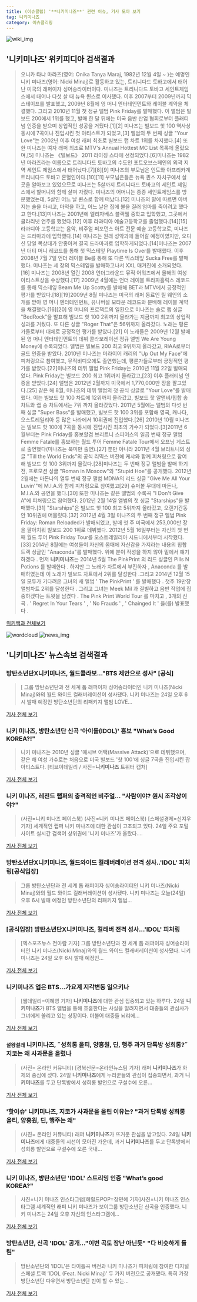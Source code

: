 ```yaml
---
title: (이슈클립) '**니키미나즈**' 관련 이슈, 기사 모아 보기
tag: 니키미나즈
category: 이슈클리핑
---
```

![wiki_img](https://user-images.githubusercontent.com/42597476/44503234-41136a80-a6d0-11e8-9071-6fc6418eafe4.png)
## **'**니키미나즈**'** 위키피디아 검색결과
>오니카 타냐 마라즈(영어: Onika Tanya Maraj, 1982년 12월 4일 ~ )는 예명인 니키 미나즈(영어: Nicki Minaj)로 활동하고 있는, 트리니다드 토바고에서 태어난 미국의 래퍼이자 싱어송라이터이다. 미나즈는 트리니다드 토바고 세인트제임스에서 태어나 다섯 살 때 뉴욕 퀸스로 이사했다. 이후 2007부터 2009년까지 믹스테이프를 발표했고, 2009년 8월에 영 머니 엔터테인먼트와 레이블 계약을 체결했다. 그리고 2010년 11월 첫 정규 앨범 Pink Friday를 발매했다. 이 앨범은 빌보드 200에서 1위를 했고, 발매 한 달 뒤에는 미국 음반 산업 협회로부터 플래티넘 인증을 받으며 상업적인 성공을 거뒀다.[1][2] 미나즈는 빌보드 핫 100 역사상 동시에 7곡이나 진입시킨 첫 아티스트가 되었고,[3] 앨범의 두 번째 싱글 "Your Love"는 2002년 이후 여성 래퍼 최초로 빌보드 랩 차트 1위를 차지했다.[4] 또한 미나즈는 여자 래퍼 최초로 MTV's Annual Hottest MC List 목록에 올랐으며,[5] 미나즈는 《빌보드》 2011 라이징 스타에 선정되었다.[6]미나즈는 1982년 마라즈라는 이름으로 트리니다드 토바고의 수도인 포트오브스페인의 외곽 지역 세인트 제임스에서 태어났다.[7][8][9] 미나즈의 부모님은 인도와 아프리카계 트리니다드 토바고 혼혈인이다.[10][11] 부모님은들은 뉴욕 퀸스 자치구에서 살 곳을 알아보고 있었으므로 미나즈는 5살까지 트리니다드 토바고의 세인트 제임스에서 할머니와 함께 살며 자랐다. 미나즈의 어머니는 종종 세인트제임스를 방문했었는데, 5살인 어느 날 퀸스로 함께 떠났다.[12] 미나즈의 말에 따르면 아버지는 술을 마시고, 마약을 하고, 어느 날은 집에 불을 질러 엄마를 죽이려고 했다고 한다.[13]미나즈는 2001년에 엘리자베스 블랙웰 중학교 입학했고, 그곳에서 클라리넷 연주를 했었다.[12] 이후 라과디아 예술고등학교를 졸업했다.[14][15] 라과디아 고등학교는 음악, 비주얼 퍼포먼스 아트 전문 예술 고등학교로, 미나즈는 드라마과에 입학했다.[14] 미나즈는 원래 성악과에 들어갈 예정이였지만, 오디션 당일 목상태가 안좋아져 결국 드라마과로 입학하게되었다.[14]미나즈는 2007년 더티 머니 레코드를 통해 첫 믹스테잎 Playtime Is Over를 발매했다. 이후 2008년 7월 7일 언더 레이블 Be를 통해 또 다른 믹스테잎 Sucka Free를 발매했다. 미나즈는 세 장의 믹스테잎을 발매하고나서 XXL 매거진에 소개되었다.[16] 미나즈는 2008년 열린 2008 언더그라운드 뮤직 어워즈에서 올해의 여성 아티스트상을 수상했다.[17] 2009년 4월에는 언더 레이블 트라파홀릭스 레코드를 통해 믹스테잎 Beam Me Up Scotty를 발매해 BET과 MTV에서 긍정적인 평가를 받았다.[18][19]2009년 8월 미나즈는 미국의 래퍼 동료인 릴 웨인의 소개를 받아 영 머니 엔터테인먼트, 유니버설 모타운 레코드와 분배해 레이블 계약을 채결했다.[16][20] 영 머니의 프로잭트의 일환으로 미나즈는 솔로 랩 싱글 "BedRock"을 발표해 빌보드 핫 100 2위까지 올라가는 지금까지 최고의 상업적 성과를 거뒀다. 또 다른 싱글 "Roger That"은 56위까지 올라갔다. 노래는 평론가들로부터 대체로 긍정적인 평가를 받았다.[21] 이 노래들은 2009년 12월 발매된 영 머니 엔터테인먼트의 데뷔 콜라보레이션 정규 앨범 We Are Young Money에 수록되었다. 앨범은 빌보드 200 최고 9위까지 올라갔고, RIAA로부터 골드 인증을 받았다. 2010년 미나즈는 머라이어 캐리의 "Up Out My Face"에 피처링으로 참여했고, 뮤직비디오에도 출연했는데, 평론가들로부터 긍정적인 평가를 받았다.[22]미나즈의 데뷔 앨범 Pink Friday는 2010년 11월 22일 발매되었다. Pink Friday는 빌보드 200 최고 1위까지 올라갔고,[23] 이후 플래티넘 인증을 받았다.[24] 앨범은 2012년 2월까지 미국에서 1,770,000만 장을 팔고있다.[25] 같은 해 8월, 미나즈의 데뷔 앨범의 첫 공식 싱글로 "Your Love"를 발매했다. 이는 빌보드 핫 100 차트에 12위까지 올라갔고, 빌보드 핫 알앤비/힙합 송 차트와 랩 송 차트에서는 7위 까지 올라갔었다. 2011년 5월에는 앨범의 다섯 번째 싱글 "Super Bass"를 발매했고, 빌보드 핫 100 3위를 포함해 영국, 캐나다, 오스트레일리아 등 많은 나라에서 10위권에 진입했다.[26] 2010년 10월 미나즈는 빌보드 핫 100에 7곡을 동시에 진입시킨 최초의 가수가 되었다.[3]2011년 6월부터는 Pink Friday를 홍보할겸 브리트니 스피어스의 일곱 번째 정규 앨범 Femme Fatale를 홍보하는 월드 투어 Femme Fatale Tour에서 오프닝 게스트로 출연했다(미나즈는 북미만 출연).[27] 뿐만 아니라 2011년 4월 브리트니의 싱글 "Till the World Ends"의 공식 리믹스 버전에 케샤와 함께 피처링으로 참여해 빌보드 핫 100 3위까지 올랐다.[28]미나즈는 두 번째 정규 앨범을 발매 하기 전, 프로모션 싱글 "Roman in Moscow"와 "Stupid Hoe"를 공개했다. 2012년 2월에는 마돈나의 열두 번째 정규 앨범 MDNA의 리드 싱글 "Give Me All Your Luvin'"에 M.I.A.와 함께 피처링으로 참여했고[29] 슈퍼볼 무대에 마돈나, M.I.A.와 공연을 했다.[30] 또한 미나즈는 같은 앨범의 수록곡 "I Don't Give A"에 피처링으로 참여했다. 2012년 2월 14일 앨범의 첫 싱글 "Starships"을 발매했다.[31] "Starships"은 빌보드 핫 100 최고 5위까지 올라갔고, 오랜기간동안 10위권에 머물렀다.[32] 2012년 4월 3일 미나즈의 두 번째 정규 앨범 Pink Friday: Roman Reloaded가 발매되었고, 발매 첫 주 미국에서 253,000만 장을 팔아치워 빌보드 200 1위로 데뷔했다. 2012년 5월 16일부터는 자신의 첫 번째 월드 투어 Pink Friday Tour를 오스트레일리아 시드니에서부터 시작했다.[33] 2014년 8월에는 여성들이 자신의 몸매에 자신감을 가지라는 내용의 힙합 트랙 싱글인 "Anaconda"를 발매했다. 위에 분이 작성을 하지 않아 밑에서 얘기하겠다 . 먼저 **니키미나즈**는 2014년 5월 The PinkPrint 의 리드 싱글인 Pills N Potions 를 발매한다 . 하지만 그 노래가 차트에서 부진하자 , Anaconda 를 발매하였는데 이 노래가 빌보드 차트에서 2위를 달성한다 .그리고 2014년 12월 15일 모두가 기다려온 그녀의 새 앨범 ' The PinkPrint ' 를 발매했다 . 첫주 19만장 앨범차트 2위를 달성한다 . 그리고 그녀는 Meek Mil 과 결별하고 음반 작업에 집중하겠다는 트윗을 남겼다 . The Pink Print World Tour 를 마치고 , 3개의 신곡 . ' Regret In Your Tears ' , ' No Frauds ' , ' Chainged It ' 을(를) 발표했다 .

<a href="https://ko.wikipedia.org/wiki/니키미나즈" target="_blank">위키백과 전체보기</a>

![wordcloud](https://s3.ap-northeast-2.amazonaws.com/lyrics101-wordcloud/2018-08-24-1535111598.png)
![news_img](https://user-images.githubusercontent.com/42597476/44507050-1206f400-a6e4-11e8-8d98-7ffbfebb353f.png)
## **'**니키미나즈**'** 뉴스속보 검색결과
### 방탄소년단X**니키미나즈**, 월드콜라보…"BTS 제안으로 성사" [공식]

>[ 그룹 방탄소년단과 전 세계 톱 래퍼이자 싱어송라이터인 니키 미나즈(Nicki Minaj)와의 월드 와이드 컬래버레이션이 성사됐다. 니키 미나즈는 24일 오후 6시 발매 예정인 방탄소년단의 리패키지 앨범 LOVE...

<a href="http://isplus.live.joins.com/news/article/aid.asp?aid=22504441" target="_blank">기사 전체 보기</a>

### 니키 미나즈, 방탄소년단 신곡 '아이돌(IDOL)' 홍보 "What’s Good KOREA?!"

>니키 미나즈는 2010년 싱글 '매시브 어택(Massive Attack)'으로 데뷔했으며, 같은 해 여성 가수로는 처음으로 미국 빌보드 '핫 100'에 싱글 7곡을 진입시킨 팝 아티스트다. [티브이데일리 / 사진=**니키미나즈** 트위터 캡처]

<a href="http://tvdaily.asiae.co.kr/read.php3?aid=15351111231388054010" target="_blank">기사 전체 보기</a>

### 니키 미나즈, 레전드 랩퍼의 충격적인 비주얼... "사람이야? 원시 조각상이야?"

>(사진=니키 미나즈 페이스북) (사진=니키 미나즈 페이스북) [스페셜경제=신지우 기자] 세계적인 랩퍼 니키 미나즈에 대한 관심이 고조되고 있다. 24일 주요 포털사이트 실시간 검색어 상위권에 '니키 미나즈'가 올랐다....

<a href="http://www.speconomy.com/news/articleView.html?idxno=120700" target="_blank">기사 전체 보기</a>

### 방탄소년단X**니키미나즈**, 월드와이드 컬래버레이션 전격 성사..'IDOL' 피처링[공식입장]

>그룹 방탄소년단과 전 세계 톱 래퍼이자 싱어송라이터인 니키 미나즈(Nicki Minaj)와의 월드 와이드 컬래버레이션이 성사됐다. 니키 미나즈는 오늘(24일) 오후 6시 발매 예정인 방탄소년단의 리패키지 앨범...

<a href="http://www.osen.co.kr/article/G1110974218" target="_blank">기사 전체 보기</a>

### [공식입장] 방탄소년단X**니키미나즈**, 컬래버 전격 성사…'IDOL' 피처링

>[엑스포츠뉴스 전아람 기자] 그룹 방탄소년단과 전 세계 톱 래퍼이자 싱어송라이터인 니키 미나즈(Nicki Minaj)와의 월드 와이드 컬래버레이션이 성사됐다. 니키 미나즈는 24일 오후 6시 발매 예정인...

<a href="http://www.xportsnews.com/?ac=article_view&entry_id=1011695" target="_blank">기사 전체 보기</a>

### **니키미나즈** 업은 BTS...가요계 지각변동 일으키나

>[웹데일리=이혜영 기자] **니키미나즈**에 대한 관심 집중되고 있는 하루다. 24일 **니키미나즈**가 BTS 앨범을 통해 호흡한다는 사실을 알려지면서 대중들의 관심사가 그녀에게 쏠리고 있는 상황이다. 더불어 대중들 뇌리에...

<a href="http://www.webdaily.co.kr/view.php?ud=201808241819304562d12411ff9_7" target="_blank">기사 전체 보기</a>

### `설왕설래` **니키미나즈**, ˝성희롱 올티, 양홍원, 딘, 행주 과거 단톡방 성희롱?˝ 지코는 왜 사과문을 올렸나

>(사진= 온라인 커뮤니티) [경북신문=온라인뉴스팀 기자] 래퍼 **니키미나즈**가 화제의 중심에 섰다. 24일 **니키미나즈**에게 누리꾼들의 관심이 집중되면서, 과거 **니키미나즈**를 두고 단톡방에서 성희롱 발언으로 구설수에 오른...

<a href="http://www.kbsm.net/default/index_view_page.php?idx=215915&part_idx=318" target="_blank">기사 전체 보기</a>

### '핫이슈' **니키미나즈**, 지코가 사과문을 올린 이유는? "과거 단톡방 성희롱 올티, 양홍원, 딘, 행주는 왜"

>(사진= 온라인 커뮤니티) 래퍼 **니키미나즈**가 뜨거운 관심을 받고있다. 24일 **니키미나즈**에게 대중들의 시선이 모아진 가운데, 과거 **니키미나즈**를 두고 단톡방에서 성희롱 발언으로 구설수에 오른 국내...

<a href="http://www.kns.tv/news/articleView.html?idxno=462633" target="_blank">기사 전체 보기</a>

### 니키 미나즈, 방탄소년단 'IDOL' 스트리밍 인증 "What’s good KOREA?"

>사진=니키 미나즈 인스타그램[헤럴드POP=장민혜 기자]사진=니키 미나즈 인스타그램 세계적인 래퍼 니키 미나즈가 보이그룹 방탄소년단 신곡을 인증했다. 니키 미나즈는 24일 오후 자신의 인스타그램에...

<a href="http://biz.heraldcorp.com/view.php?ud=201808242024596843823_1" target="_blank">기사 전체 보기</a>

### 방탄소년단, 신곡 'IDOL' 공개..."이번 곡도 장난 아닌듯" "다 비슷하게 들림"

>방탄소년단의 'IDOL'은 타이틀곡 버전과 니키 미나즈가 피처링에 참여한 디지털 스페셜 트랙 ‘IDOL (Feat. Nicki Minaj)’ 두 가지 버전으로 공개됐다. 특히 가장 방탄소년단 다우면서 방탄소년단 만이 할 수 있는...

<a href="http://daily.hankooki.com/lpage/entv/201808/dh20180824192835139020.htm" target="_blank">기사 전체 보기</a>


